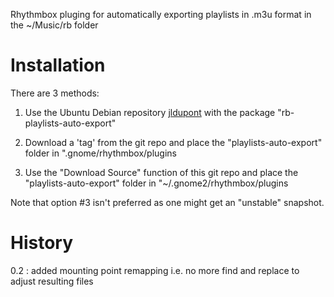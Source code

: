 Rhythmbox pluging for automatically exporting playlists in .m3u format in the ~/Music/rb folder

Installation
============
There are 3 methods:

1. Use the Ubuntu Debian repository [jldupont](https://launchpad.net/~jldupont/+archive/jldupont)  with the package "rb-playlists-auto-export"

2. Download a 'tag' from the git repo and place the "playlists-auto-export" folder in ".gnome/rhythmbox/plugins

3. Use the "Download Source" function of this git repo and place the "playlists-auto-export" folder in "~/.gnome2/rhythmbox/plugins

Note that option #3 isn't preferred as one might get an "unstable" snapshot. 


History
=======

0.2 : added mounting point remapping i.e. no more find and replace to adjust resulting files